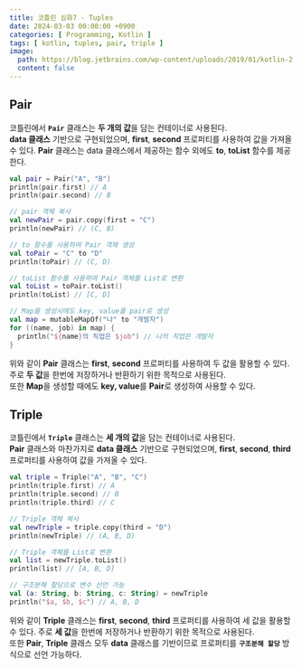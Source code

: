 ```yaml
---
title: 코틀린 심화7 - Tuples
date: 2024-03-03 00:00:00 +0900
categories: [ Programming, Kotlin ]
tags: [ kotlin, tuples, pair, triple ]
image:
  path: https://blog.jetbrains.com/wp-content/uploads/2019/01/kotlin-2.svg
  content: false
---
```


## **Pair**

코틀린에서 **`Pair`** 클래스는 **두 개의 값**을 담는 컨테이너로 사용된다.  
**data 클래스** 기반으로 구현되었으며, **first**, **second** 프로퍼티를 사용하여 값을 가져올 수 있다.
**Pair** 클래스는 data 클래스에서 제공하는 함수 외에도 **to**, **toList** 함수를 제공한다.

```kotlin
val pair = Pair("A", "B")
println(pair.first) // A
println(pair.second) // B

// pair 객체 복사
val newPair = pair.copy(first = "C")
println(newPair) // (C, B)

// to 함수를 사용하여 Pair 객체 생성
val toPair = "C" to "D"
println(toPair) // (C, D)

// toList 함수를 사용하여 Pair 객체를 List로 변환
val toList = toPair.toList()
println(toList) // [C, D]

// Map을 생성시에도 key, value를 pair로 생성
val map = mutableMapOf("나" to "개발자")
for ((name, job) in map) {
  println("${name}의 직업은 $job") // 나의 직업은 개발자
}
```

위와 같이 **Pair** 클래스는 **first**, **second** 프로퍼티를 사용하여 두 값을 활용할 수 있다.
주로 **두 값**을 한번에 저장하거나 반환하기 위한 목적으로 사용된다.  
또한 **Map**을 생성할 때에도 **key, value**를 **Pair**로 생성하여 사용할 수 있다.

## **Triple**

코틀린에서 **`Triple`** 클래스는 **세 개의 값**을 담는 컨테이너로 사용된다.  
**Pair** 클래스와 마찬가지로 **data 클래스** 기반으로 구현되었으며,
**first**, **second**, **third** 프로퍼티를 사용하여 값을 가져올 수 있다.

```kotlin
val triple = Triple("A", "B", "C")
println(triple.first) // A
println(triple.second) // B
println(triple.third) // C

// Triple 객체 복사
val newTriple = triple.copy(third = "D")
println(newTriple) // (A, B, D)

// Triple 객체를 List로 변환
val list = newTriple.toList()
println(list) // [A, B, D]

// 구조분해 할당으로 변수 선언 가능
val (a: String, b: String, c: String) = newTriple
println("$a, $b, $c") // A, B, D
```

위와 같이 **Triple** 클래스는 **first**, **second**, **third** 프로퍼티를 사용하여 세 값을 활용할 수 있다.
주로 **세 값**을 한번에 저장하거나 반환하기 위한 목적으로 사용된다.  
또한 **Pair**, **Triple** 클래스 모두 **data** 클래스를 기반이므로 프로퍼티를 **`구조분해 할당`** 방식으로 선언 가능하다.

